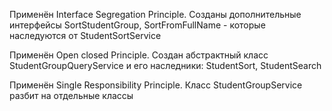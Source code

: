 Применён Interface Segregation Principle.
Созданы дополнительные интерфейсы SortStudentGroup, SortFromFullName - которые наследуются от StudentSortService

Применён Open closed Principle.
Создан абстрактный класс StudentGroupQueryService и его наследники: StudentSort, StudentSearch

Применён Single Responsibility Principle.
Класс StudentGroupService разбит на отдельные классы